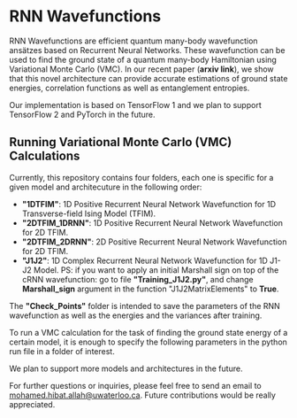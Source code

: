 # RNN Wavefunctions

RNN Wavefunctions are efficient quantum many-body wavefunction ansätzes based on Recurrent Neural Networks. These wavefunction can be used to find the ground state of a quantum many-body Hamiltonian using Variational Monte Carlo (VMC). In our recent paper (**arxiv link**), we show that this novel architecture can provide accurate estimations of ground state energies, correlation functions as well as entanglement entropies.

Our implementation is based on TensorFlow 1 and we plan to support TensorFlow 2 and PyTorch in the future.

## Running Variational Monte Carlo (VMC) Calculations

Currently, this repository contains four folders, each one is specific for a given model and architecuture in the following order:
- **"1DTFIM"**: 1D Positive Recurrent Neural Network Wavefunction for 1D Transverse-field Ising Model (TFIM).
- **"2DTFIM_1DRNN"**: 1D Positive Recurrent Neural Network Wavefunction for 2D TFIM.
- **"2DTFIM_2DRNN"**: 2D Positive Recurrent Neural Network Wavefunction for 2D TFIM.
- **"J1J2"**: 1D Complex Recurrent Neural Network Wavefunction for 1D J1-J2 Model. PS: if you want to apply an initial Marshall sign on top of the cRNN wavefunction: go to file **"Training_J1J2.py"**, and change **Marshall_sign** argument in the function "J1J2MatrixElements" to **True**.

The **"Check_Points"** folder is intended to save the parameters of the RNN wavefunction as well as the energies and the variances after training.

To run a VMC calculation for the task of finding the ground state energy of a certain model, it is enough to specify the following parameters in the python run file in a folder of interest.

We plan to support more models and architectures in the future.

For further questions or inquiries, please feel free to send an email to mohamed.hibat.allah@uwaterloo.ca. Future contributions would be really appreciated.
